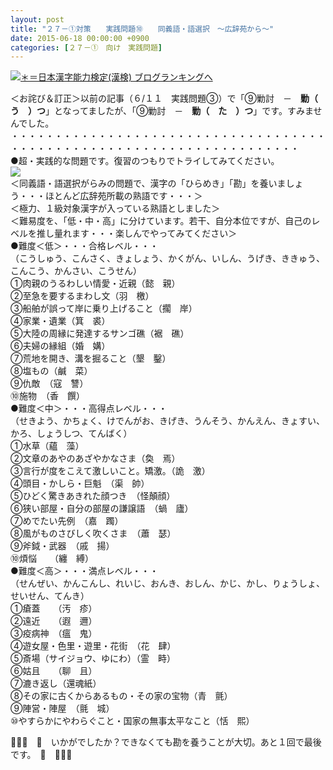 ```yaml
---
layout: post
title: "２７－①対策　　実践問題⑩　　同義語・語選択　～広辞苑から～"
date: 2015-06-18 00:00:00 +0900
categories: [２７－①　向け　実践問題]
---
```


[![](/syuusyuu9701/assets/images/２７－①対策-実践問題⑩-同義語・語選択-～広辞苑から～-br_c_3028_1.gif)＊＝](http://blog.with2.net/link.php?1659096:3028 "日本漢字能力検定(漢検) ブログランキングへ")[日本漢字能力検定(漢検) ブログランキングへ](http://blog.with2.net/link.php?1659096:3028)  
  
＜お詫び＆訂正＞以前の記事（６/１１　実践問題③）で「⑨勦討　－　**勦（　う　）つ**」となってましたが、「⑨勦討　－　**勦（　た　）つ**」です。すみませんでした。  
・・・・・・・・・・・・・・・・・・・・・・・・・・・・・・・・・・・・・・・・・・・・・・・・・・・・・・・・・・・・・・・・・・・・・  
●超・実践的な問題です。復習のつもりでトライしてみてください。  
![](/syuusyuu9701/assets/images/２７－①対策-実践問題⑩-同義語・語選択-～広辞苑から～-9c25a527d8de914f45365fb0a5694d1f.png)  
＜同義語・語選択がらみの問題で、漢字の「ひらめき」「勘」を養いましょう・・・ほとんど広辞苑所載の熟語です・・・＞  
＜極力、１級対象漢字が入っている熟語としました＞  
＜難易度を、「低・中・高」に分けています。若干、自分本位ですが、自己のレベルを推し量れます・・・楽しんでやってみてください＞  
●難度＜低＞・・・合格レベル・・・  
（こうしゅう、こんさく、きょしょう、かくがん、いしん、うげき、ききゅう、こんこう、かんさい、こうせん）  
①肉親のうるわしい情愛・近親（懿　親）  
②至急を要するまわし文（羽　檄）　  
③船舶が誤って岸に乗り上げること（擱　岸）  
④家業・遺業（箕　裘）　  
⑤大陸の周縁に発達するサンゴ礁（裾　礁）　  
⑥夫婦の縁組（婚　媾）　　  
⑦荒地を開き、溝を掘ること（墾　鑿）　  
⑧塩もの（鹹　菜）  
⑨仇敵　（寇　讐）  
⑩施物　（香　饌）  
●難度＜中＞・・・高得点レベル・・・  
（せきよう、かちょく、けでんがお、きげき、うんそう、かんえん、きょすい、かろ、しょうしつ、てんばく）  
①水草（蘊　藻）  
②文章のあやのあざやかなさま（奐　焉）　  
③言行が度をこえて激しいこと。矯激。（詭　激）  
④頭目・かしら・巨魁　（渠　帥）  
⑤ひどく驚きあきれた顔つき　（怪顛顔）　  
⑥狭い部屋・自分の部屋の謙譲語　（蝸　廬）  
⑦めでたい先例　（嘉　躅）  
⑧風がものさびしく吹くさま　（蕭　瑟）  
⑨斧鉞・武器　（戚　揚）  
⑩煩悩　　（纏　縛）  
●難度＜高＞・・・満点レベル・・・  
（せんぜい、かんこんし、れいじ、おんき、おしん、かじ、かし、りょうしょ、せいせん、てんき）  
①瘡蓋　　（汚　疹）  
②遠近　　（遐　邇）  
③疫病神　（瘟　鬼）  
④遊女屋・色里・遊里・花街　（花　肆）  
⑤斎場（サイジョウ、ゆにわ）（霊　畤）  
⑥姑且　　（聊　且）  
⑦漉き返し（還魂紙）　  
⑧その家に古くからあるもの・その家の宝物（青　氈）  
⑨陣営・陣屋　（氈　城）  
⑩やすらかにやわらぐこと・国家の無事太平なこと（恬　熙）  
  
👋👋👋　🐑　いかがでしたか？できなくても勘を養うことが大切。あと１回で最後です。　🐑　👋👋👋  
　  